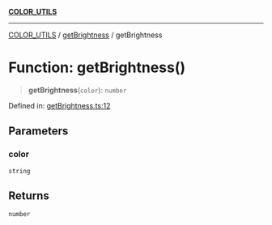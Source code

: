 [**COLOR_UTILS**](../../README.md)

***

[COLOR_UTILS](../../README.md) / [getBrightness](../README.md) / getBrightness

# Function: getBrightness()

> **getBrightness**(`color`): `number`

Defined in: [getBrightness.ts:12](https://github.com/dailker/everyutil/blob/d12555c550c1d59295f536d15822ff0e97aceecb/src/color/getBrightness.ts#L12)

## Parameters

### color

`string`

## Returns

`number`
